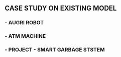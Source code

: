 ## CASE STUDY ON EXISTING MODEL
###  - AUGRI ROBOT
###  - ATM MACHINE
###  - PROJECT - SMART GARBAGE STSTEM 

